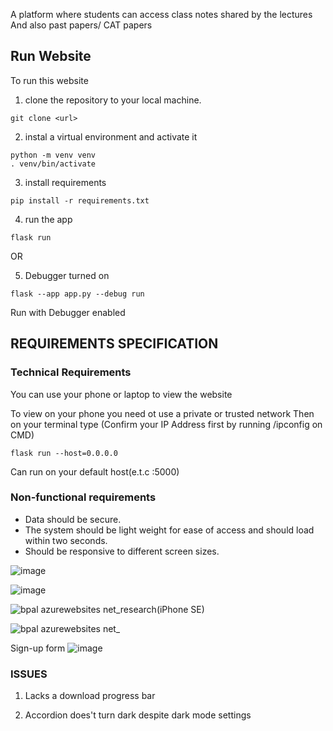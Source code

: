 A platform where students can access class notes shared by the lectures
And also past papers/ CAT papers

## Run Website
To run this website
1. clone the repository to your local machine.
```#!/bin/bash
git clone <url>
```
2. instal a virtual environment and activate it
```#!/bin/bash
python -m venv venv
. venv/bin/activate
```

3. install requirements
```#!/bin/bash
pip install -r requirements.txt
```
4. run the app
```#!/bin/bash
flask run
```
OR

5. Debugger turned on
```#!/bin/bash
flask --app app.py --debug run 
```
Run with Debugger enabled

## REQUIREMENTS SPECIFICATION

### Technical Requirements
You can use your phone or laptop to view the website

To view on your phone you need ot use a private or trusted network
Then on your terminal type (Confirm your IP Address first by running /ipconfig on CMD)

```#!/bin/bash
flask run --host=0.0.0.0 
```

Can run on your default host(e.t.c :5000)


### Non-functional requirements
- Data should be secure.
- The system should be light weight for ease of access and should load within two seconds.
- Should be responsive to different screen sizes.


![image](https://user-images.githubusercontent.com/71040609/221318019-a22c8d3b-e4e7-4dab-9b1d-2d7454415f49.png)

![image](https://user-images.githubusercontent.com/71040609/221318194-9f9fa469-7bc4-44d4-8ab3-42229b69c633.png)

![bpal azurewebsites net_research(iPhone SE)](https://user-images.githubusercontent.com/71040609/221318652-e7f1b356-42ed-49b4-a317-2e4757cfd697.png)


![bpal azurewebsites net_](https://user-images.githubusercontent.com/71040609/221318721-0938ddc7-7f61-4452-bac9-e9178452f460.png)


Sign-up form
![image](https://user-images.githubusercontent.com/71040609/221444743-8de99ff3-f02c-4ab6-b48f-c0a22dbb60c7.png)



###        ISSUES     ####
1. Lacks a download progress bar

2. Accordion does't turn dark despite dark mode settings
